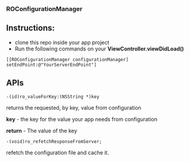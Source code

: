 ### ROConfigurationManager

## Instructions:

- clone this repo inside your app project
- Run the following commands on your **ViewController.viewDidLoad()**
```
[[ROConfigurationManager configurationManager] setEndPoint:@"YourServerEndPoint"]
``` 
 

## APIs 

```
-(id)ro_valueForKey:(NSString *)key
```

returns the requested, by key, value from configuration

**key** - the key for the value your app needs from configuration

**return** - The value of the key

 ```
 -(void)ro_refetchResponseFromServer;
 ```
refetch the configuration file and cache it.


 
